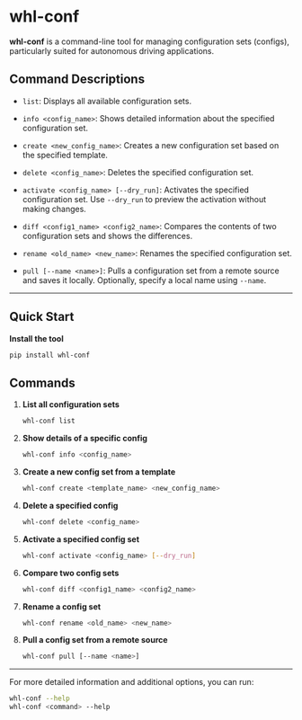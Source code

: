 # whl-conf

**whl-conf** is a command-line tool for managing configuration sets (configs), particularly suited for autonomous driving applications.

## Command Descriptions

* `list`: Displays all available configuration sets.

* `info <config_name>`: Shows detailed information about the specified configuration set.

* `create <new_config_name>`: Creates a new configuration set based on the specified template.

* `delete <config_name>`: Deletes the specified configuration set.

* `activate <config_name> [--dry_run]`: Activates the specified configuration set. Use `--dry_run` to preview the activation without making changes.

* `diff <config1_name> <config2_name>`: Compares the contents of two configuration sets and shows the differences.

* `rename <old_name> <new_name>`: Renames the specified configuration set.

* `pull [--name <name>]`: Pulls a configuration set from a remote source and saves it locally. Optionally, specify a local name using `--name`.

---

## Quick Start

**Install the tool**

   ```bash
   pip install whl-conf
   ```

## Commands
1. **List all configuration sets**

   ```bash
   whl-conf list
   ```

2. **Show details of a specific config**

   ```bash
   whl-conf info <config_name>
   ```

3. **Create a new config set from a template**

   ```bash
   whl-conf create <template_name> <new_config_name>
   ```

4. **Delete a specified config**

   ```bash
   whl-conf delete <config_name>
   ```

5. **Activate a specified config set**

   ```bash
   whl-conf activate <config_name> [--dry_run]
   ```

6. **Compare two config sets**

   ```bash
   whl-conf diff <config1_name> <config2_name>
   ```

7. **Rename a config set**

   ```bash
   whl-conf rename <old_name> <new_name>
   ```

8. **Pull a config set from a remote source**

   ```bash
   whl-conf pull [--name <name>]
   ```
---

For more detailed information and additional options, you can run:

```bash
whl-conf --help
whl-conf <command> --help
```
